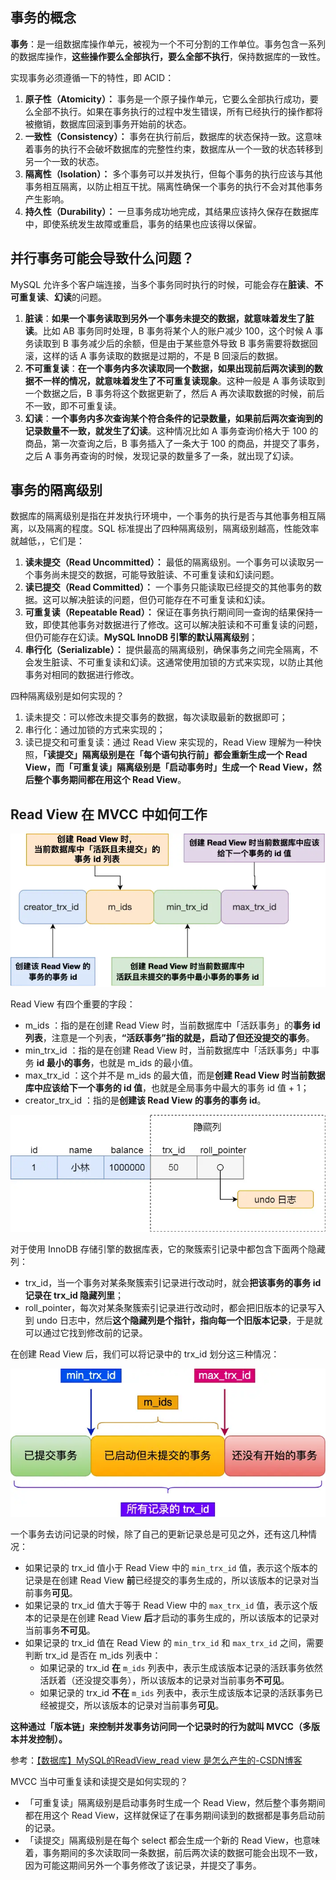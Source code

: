 ## 事务的概念

**事务**：是一组数据库操作单元，被视为一个不可分割的工作单位。事务包含一系列的数据库操作，**这些操作要么全部执行，要么全部不执行**，保持数据库的一致性。

实现事务必须遵循一下的特性，即 ACID：
1. **原子性（Atomicity）：** 事务是一个原子操作单元，它要么全部执行成功，要么全部不执行。如果在事务执行的过程中发生错误，所有已经执行的操作都将被撤销，数据库回滚到事务开始前的状态。
2. **一致性（Consistency）：** 事务在执行前后，数据库的状态保持一致。这意味着事务的执行不会破坏数据库的完整性约束，数据库从一个一致的状态转移到另一个一致的状态。
3. **隔离性（Isolation）：** 多个事务可以并发执行，但每个事务的执行应该与其他事务相互隔离，以防止相互干扰。隔离性确保一个事务的执行不会对其他事务产生影响。
4. **持久性（Durability）：** 一旦事务成功地完成，其结果应该持久保存在数据库中，即使系统发生故障或重启，事务的结果也应该得以保留。

## 并行事务可能会导致什么问题？

MySQL 允许多个客户端连接，当多个事务同时执行的时候，可能会存在**脏读**、**不可重复读**、**幻读**的问题。

1. **脏读**：**如果一个事务读取到另外一个事务未提交的数据，就意味着发生了脏读**。比如 AB 事务同时处理，B 事务将某个人的账户减少 100，这个时候 A 事务读取到 B 事务减少后的余额，但是由于某些意外导致 B 事务需要将数据回滚，这样的话 A 事务读取的数据是过期的，不是 B 回滚后的数据。
2. **不可重复读**：**在一个事务内多次读取同一个数据，如果出现前后两次读到的数据不一样的情况，就意味着发生了不可重复读现象**。这种一般是 A 事务读取到一个数据之后，B 事务将这个数据更新了，然后 A 再次读取数据的时候，前后不一致，即不可重复读。
3. **幻读**：**一个事务内多次查询某个符合条件的记录数量，如果前后两次查询到的记录数量不一致，就发生了幻读**。这种情况比如 A 事务查询价格大于 100 的商品，第一次查询之后，B 事务插入了一条大于 100 的商品，并提交了事务，之后 A 事务再查询的时候，发现记录的数量多了一条，就出现了幻读。

## 事务的隔离级别

数据库的隔离级别是指在并发执行环境中，一个事务的执行是否与其他事务相互隔离，以及隔离的程度。SQL 标准提出了四种隔离级别，隔离级别越高，性能效率就越低，，它们是：

1. **读未提交（Read Uncommitted）：** 最低的隔离级别。一个事务可以读取另一个事务尚未提交的数据，可能导致脏读、不可重复读和幻读问题。
2. **读已提交（Read Committed）：** 一个事务只能读取已经提交的其他事务的数据。这可以解决脏读的问题，但仍可能存在不可重复读和幻读。
3. **可重复读（Repeatable Read）：** 保证在事务执行期间同一查询的结果保持一致，即使其他事务对数据进行了修改。这可以解决脏读和不可重复读的问题，但仍可能存在幻读。**MySQL InnoDB 引擎的默认隔离级别**；
4. **串行化（Serializable）：** 提供最高的隔离级别，确保事务之间完全隔离，不会发生脏读、不可重复读和幻读。这通常使用加锁的方式来实现，以防止其他事务对相同的数据进行修改。

四种隔离级别是如何实现的？

1. 读未提交：可以修改未提交事务的数据，每次读取最新的数据即可；
2. 串行化：通过加锁的方式来实现的；
3. 读已提交和可重复读：通过 Read View 来实现的，Read View 理解为一种快照，**「读提交」隔离级别是在「每个语句执行前」都会重新生成一个 Read View，而「可重复读」隔离级别是「启动事务时」生成一个 Read View，然后整个事务期间都在用这个 Read View**。

## Read View 在 MVCC 中如何工作

![](pics/Pasted%20image%2020240107091320.png)

Read View 有四个重要的字段：

- m_ids ：指的是在创建 Read View 时，当前数据库中「活跃事务」的**事务 id 列表**，注意是一个列表，**“活跃事务”指的就是，启动了但还没提交的事务**。
- min_trx_id ：指的是在创建 Read View 时，当前数据库中「活跃事务」中事务 **id 最小的事务**，也就是 m_ids 的最小值。
- max_trx_id ：这个并不是 m_ids 的最大值，而是**创建 Read View 时当前数据库中应该给下一个事务的 id 值**，也就是全局事务中最大的事务 id 值 + 1；
- creator_trx_id ：指的是**创建该 Read View 的事务的事务 id**。

![](pics/Pasted%20image%2020240107091425.png)

对于使用 InnoDB 存储引擎的数据库表，它的聚簇索引记录中都包含下面两个隐藏列：

- trx_id，当一个事务对某条聚簇索引记录进行改动时，就会**把该事务的事务 id 记录在 trx_id 隐藏列里**；
- roll_pointer，每次对某条聚簇索引记录进行改动时，都会把旧版本的记录写入到 undo 日志中，然后**这个隐藏列是个指针，指向每一个旧版本记录**，于是就可以通过它找到修改前的记录。

在创建 Read View 后，我们可以将记录中的 trx_id 划分这三种情况：

![](pics/Pasted%20image%2020240107091552.png)

一个事务去访问记录的时候，除了自己的更新记录总是可见之外，还有这几种情况：

- 如果记录的 trx_id 值小于 Read View 中的 `min_trx_id` 值，表示这个版本的记录是在创建 Read View **前**已经提交的事务生成的，所以该版本的记录对当前事务**可见**。
- 如果记录的 trx_id 值大于等于 Read View 中的 `max_trx_id` 值，表示这个版本的记录是在创建 Read View **后**才启动的事务生成的，所以该版本的记录对当前事务**不可见**。
- 如果记录的 trx_id 值在 Read View 的 `min_trx_id` 和 `max_trx_id` 之间，需要判断 trx_id 是否在 m_ids 列表中：
    - 如果记录的 trx_id **在** `m_ids` 列表中，表示生成该版本记录的活跃事务依然活跃着（还没提交事务），所以该版本的记录对当前事务**不可见**。
    - 如果记录的 trx_id **不在** `m_ids` 列表中，表示生成该版本记录的活跃事务已经被提交，所以该版本的记录对当前事务**可见**。

**这种通过「版本链」来控制并发事务访问同一个记录时的行为就叫 MVCC（多版本并发控制）。**

参考：[【数据库】MySQL的ReadView_read view 是怎么产生的-CSDN博客](https://blog.csdn.net/thesprit/article/details/112970122)

MVCC 当中可重复读和读提交是如何实现的？
- 「可重复读」隔离级别是启动事务时生成一个 Read View，然后整个事务期间都在用这个 Read View，这样就保证了在事务期间读到的数据都是事务启动前的记录。
- 「读提交」隔离级别是在每个 select 都会生成一个新的 Read View，也意味着，事务期间的多次读取同一条数据，前后两次读的数据可能会出现不一致，因为可能这期间另外一个事务修改了该记录，并提交了事务。
